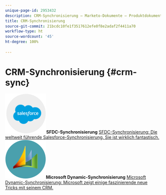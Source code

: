 ```yaml
---
unique-page-id: 2953432
description: CRM-Synchronisierung – Marketo-Dokumente – Produktdokumentation
title: CRM-Synchronisierung
source-git-commit: 21bcdc10fe1f3517612efe0f8e2adaf2f4411a70
workflow-type: ht
source-wordcount: '45'
ht-degree: 100%

---
```



# CRM-Synchronisierung {#crm-sync}

**![SFDC-Synchronisierung](assets/sfdc.png)SFDC-Synchronisierung** [SFDC-Synchronisierung: Die weltweit führende Salesforce-Synchronisierung. Sie ist wirklich fantastisch.](https://docs.marketo.com/display/DOCS/Salesforce+Sync)     **![Microsoft Dynamic-Synchronisierung](assets/dynamics.png)Microsoft Dynamic-Synchronisierung** [Microsoft Dynamic-Synchronisierung: Microsoft zeigt einige faszinierende neue Tricks mit seinem CRM.](https://docs.marketo.com/display/DOCS/Microsoft+Dynamics+Sync)
